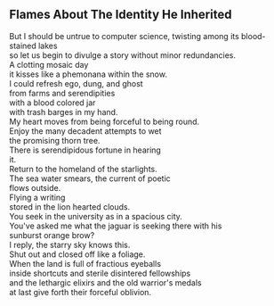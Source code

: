 Flames About The Identity He Inherited
--------------------------------------
But I should be untrue to computer science, twisting among its blood-stained lakes  
so let us begin to divulge a story without minor redundancies.  
A clotting mosaic day  
it kisses like a phemonana within the snow.  
I could refresh ego, dung, and ghost  
from farms and serendipities  
with a blood colored jar  
with trash barges in my hand.  
My heart moves from being forceful to being round.  
Enjoy the many decadent attempts to wet  
the promising thorn tree.  
There is serendipidous fortune in hearing  
it.  
Return to the homeland of the starlights.  
The sea water smears, the current of poetic  
flows outside.  
Flying a writing  
stored in the lion hearted clouds.  
You seek in the university as in a spacious city.  
You've asked me what the jaguar is seeking there with his  
sunburst orange brow?  
I reply, the starry sky knows this.  
Shut out and closed off like a foliage.  
When the land is full of fractious eyeballs  
inside shortcuts and sterile disintered fellowships  
and the lethargic elixirs and the old warrior's medals  
at last give forth their forceful oblivion.  
